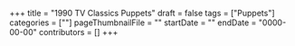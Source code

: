 +++
title = "1990 TV Classics Puppets"
draft = false
tags = ["Puppets"]
categories = [""]
pageThumbnailFile = ""
startDate = ""
endDate = "0000-00-00"
contributors = []
+++
